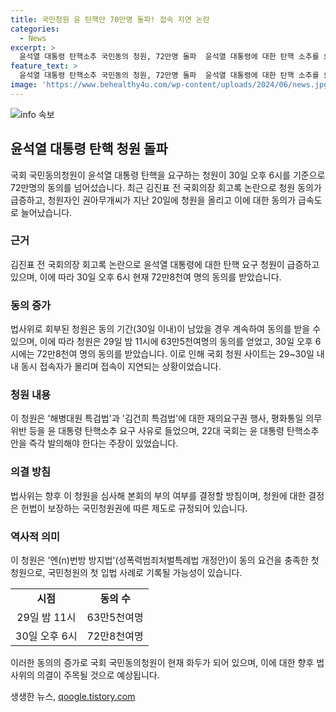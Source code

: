 ```yaml
---
title: 국민청원 윤 탄핵안 70만명 돌파! 접속 지연 논란
categories:
  - News
excerpt: >
  윤석열 대통령 탄핵소추 국민동의 청원, 72만명 돌파  윤석열 대통령에 대한 탄핵 소추를 요구하는 국민동의청원이 30일 오후 6시 기준 72만명의 동의를 넘어섰다. 이를 통해 상임위는 이 청원에 대해 본회의 부의 여부를 결정할 것으로 예상되며, 국회 청원 사이트는 29~30일 내내 동시 접속자가 몰리며 접속이 지연되기도 했다. 이는 2020년에 본회의를 통과한 엔(n)번방 방지법 이후 국민청원의 첫 입법 사례로, 사회적 이슈로 화두를 모으고 있다.
feature_text: >
  윤석열 대통령 탄핵소추 국민동의 청원, 72만명 돌파  윤석열 대통령에 대한 탄핵 소추를 요구하는 국민동의청원이 30일 오후 6시 기준 72만명의 동의를 넘어섰다. 이를 통해 상임위는 이 청원에 대해 본회의 부의 여부를 결정할 것으로 예상되며, 국회 청원 사이트는 29~30일 내내 동시 접속자가 몰리며 접속이 지연되기도 했다. 이는 2020년에 본회의를 통과한 엔(n)번방 방지법 이후 국민청원의 첫 입법 사례로, 사회적 이슈로 화두를 모으고 있다.
image: 'https://www.behealthy4u.com/wp-content/uploads/2024/06/news.jpg'
---
```


<p><img src="https://www.behealthy4u.com/wp-content/uploads/2024/06/news.jpg" alt="info 속보" /></p>

<h2 data-ke-size="size26">윤석열 대통령 탄핵 청원 돌파</h2>

<p data-ke-size="size16">국회 국민동의청원이 윤석열 대통령 탄핵을 요구하는 청원이 30일 오후 6시를 기준으로 72만명의 동의를 넘어섰습니다. 최근 김진표 전 국회의장 회고록 논란으로 청원 동의가 급증하고, 청원자인 권아무개씨가 지난 20일에 청원을 올리고 이에 대한 동의가 급속도로 늘어났습니다.</p>

<h3 data-ke-size="size24">근거</h3>

<p data-ke-size="size16">김진표 전 국회의장 회고록 논란으로 윤석열 대통령에 대한 탄핵 요구 청원이 급증하고 있으며, 이에 따라 30일 오후 6시 현재 72만8천여 명의 동의를 받았습니다.</p>

<h3 data-ke-size="size24">동의 증가</h3>

<p data-ke-size="size16">법사위로 회부된 청원은 동의 기간(30일 이내)이 남았을 경우 계속하여 동의를 받을 수 있으며, 이에 따라 청원은 29일 밤 11시에 63만5천여명의 동의를 얻었고, 30일 오후 6시에는 72만8천여 명의 동의를 받았습니다. 이로 인해 국회 청원 사이트는 29~30일 내내 동시 접속자가 몰리며 접속이 지연되는 상황이었습니다.</p>

<h3 data-ke-size="size24">청원 내용</h3>

<p data-ke-size="size16">이 청원은 '해병대원 특검법'과 '김건희 특검법'에 대한 재의요구권 행사, 평화통일 의무 위반 등을 윤 대통령 탄핵소추 요구 사유로 들었으며, 22대 국회는 윤 대통령 탄핵소추안을 즉각 발의해야 한다는 주장이 있었습니다.</p>

<h3 data-ke-size="size24">의결 방침</h3>

<p data-ke-size="size16">법사위는 향후 이 청원을 심사해 본회의 부의 여부를 결정할 방침이며, 청원에 대한 결정은 헌법이 보장하는 국민청원권에 따른 제도로 규정되어 있습니다.</p>

<h3 data-ke-size="size24">역사적 의미</h3>

<p data-ke-size="size16">이 청원은 '엔(n)번방 방지법'(성폭력범죄처벌특례법 개정안)이 동의 요건을 충족한 첫 청원으로, 국민청원의 첫 입법 사례로 기록될 가능성이 있습니다.</p>

<table>
  <tr>
    <td style="text-align: center; height: 17px;"><b>시점</b></td>
    <td style="text-align: center; height: 17px;"><b>동의 수</b></td>
  </tr>
  <tr>
    <td style="text-align: center; height: 17px;">29일 밤 11시</td>
    <td style="text-align: center; height: 17px;">63만5천여명</td>
  </tr>
  <tr>
    <td style="text-align: center; height: 17px;">30일 오후 6시</td>
    <td style="text-align: center; height: 17px;">72만8천여명</td>
  </tr>
</table>

<p data-ke-size="size16">이러한 동의의 증가로 국회 국민동의청원이 현재 화두가 되어 있으며, 이에 대한 향후 법사위의 의결이 주목될 것으로 예상됩니다.</p>
생생한 뉴스, <a href="https://qoogle.tistory.com" rel="dofollow">qoogle.tistory.com</a>


